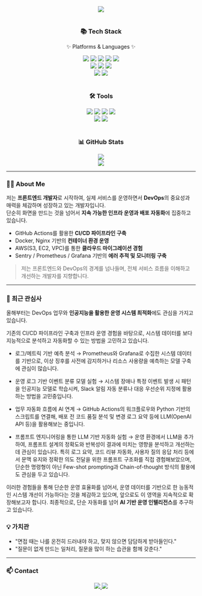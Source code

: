 <div align="center">
  <img src="https://capsule-render.vercel.app/api?type=waving&color=auto&height=200&section=header&text=MasterJms%20GitHub!&fontSize=70" />
</div>

<br>

<div align="center">
  <h3>📚 Tech Stack</h3>
  <p>✨ Platforms & Languages ✨</p>

  <img src="https://img.shields.io/badge/HTML5-E34F26?style=flat&logo=HTML5&logoColor=white" />
  <img src="https://img.shields.io/badge/CSS3-1572B6?style=flat&logo=CSS3&logoColor=white" />
  <img src="https://img.shields.io/badge/JavaScript-F7DF1E?style=flat&logo=JavaScript&logoColor=black" />
  <img src="https://img.shields.io/badge/TypeScript-3178C6?style=flat&logo=TypeScript&logoColor=white" />
  <img src="https://img.shields.io/badge/Python-3776AB?style=flat&logo=Python&logoColor=white" />
  <br>
  <img src="https://img.shields.io/badge/Node.js-339933?style=flat&logo=Node.js&logoColor=white"/>
  <img src="https://img.shields.io/badge/Spring-6DB33F?style=flat&logo=Spring&logoColor=white" />
  <img src="https://img.shields.io/badge/Bootstrap-7952B3?style=flat&logo=Bootstrap&logoColor=white" />
  <br>
  <img src="https://img.shields.io/badge/MySQL-4479A1?style=flat&logo=MySQL&logoColor=white" />
  <img src="https://img.shields.io/badge/MongoDB-47A248?style=flat&logo=MongoDB&logoColor=white" />
</div>

<br>

<div align="center">
  <h3>🛠 Tools</h3>

  <img src="https://img.shields.io/badge/Amazon AWS-232F3E?style=flat&logo=AmazonAWS&logoColor=white" />
  <img src="https://img.shields.io/badge/GitHub-181717?style=flat&logo=GitHub&logoColor=white" />
  <img src="https://img.shields.io/badge/Visual Studio Code-007ACC?style=flat&logo=VisualStudioCode&logoColor=white" />
  <img src="https://img.shields.io/badge/PyCharm-000000?style=flat&logo=PyCharm&logoColor=white" />
  <br>
  <img src="https://img.shields.io/badge/React-61DAFB?style=flat&logo=React&logoColor=black" />
  <img src="https://img.shields.io/badge/Vue.js-4FC08D?style=flat&logo=Vue.js&logoColor=white" />
</div>

<br>

<div align="center">
  <h3>📊 GitHub Stats</h3>
  <img src="https://github-readme-stats.vercel.app/api?username=masterjms&show_icons=true&theme=default&hide_title=true" /><br>
  <img src="https://github-readme-stats.vercel.app/api/top-langs/?username=masterjms&layout=compact&theme=default" />
</div>

---

### 🙋‍♂️ About Me

저는 **프론트엔드 개발자**로 시작하여, 실제 서비스를 운영하면서 **DevOps**의 중요성과 매력을 체감하며 성장하고 있는 개발자입니다.  
단순히 화면을 만드는 것을 넘어서 **지속 가능한 인프라 운영과 배포 자동화**에 집중하고 있습니다.

- GitHub Actions를 활용한 **CI/CD 파이프라인 구축**
- Docker, Nginx 기반의 **컨테이너 환경 운영**
- AWS(S3, EC2, VPC)를 통한 **클라우드 마이그레이션 경험**
- Sentry / Prometheus / Grafana 기반의 **에러 추적 및 모니터링 구축**

> 저는 프론트엔드와 DevOps의 경계를 넘나들며, 전체 서비스 흐름을 이해하고 개선하는 개발자를 지향합니다.

---

### 🔎 최근 관심사

올해부터는 DevOps 업무와 **인공지능을 활용한 운영 시스템 최적화**에도 관심을 가지고 있습니다.

기존의 CI/CD 파이프라인 구축과 인프라 운영 경험을 바탕으로, 시스템 데이터를 보다 지능적으로 분석하고 자동화할 수 있는 방법을 고민하고 있습니다.

- 로그/메트릭 기반 예측 분석
→ Prometheus와 Grafana로 수집한 시스템 데이터를 기반으로, 이상 징후를 사전에 감지하거나 리소스 사용량을 예측하는 모델 구축에 관심이 많습니다.

- 운영 로그 기반 이벤트 분류 모델 실험
→ 시스템 장애나 특정 이벤트 발생 시 패턴을 인공지능 모델로 학습시켜, Slack 알림 자동 분류나 대응 우선순위 지정에 활용하는 방법을 고민중입니다.

- 업무 자동화 흐름에 AI 연계
→ GitHub Actions의 워크플로우와 Python 기반의 스크립트를 연결해, 배포 전 코드 품질 분석 및 변경 로그 요약 등에 LLM(OpenAI API 등)을 활용해보는 중입니다.

- 프롬프트 엔지니어링을 통한 LLM 기반 자동화 실험
→ 운영 환경에서 LLM을 추가하여, 프롬프트 설계의 정확도와 반복성이 결과에 미치는 영향을 분석하고 개선하는데 관심이 있습니다.
특히 로그 요약, 코드 리뷰 자동화, 사용자 질의 응답 처리 등에서 문맥 유지와 정확한 의도 전달을 위한 프롬프트 구조화를 직접 경험해보았으며,
단순한 명령형이 아닌 Few-shot prompting과 Chain-of-thought 방식의 활용에도 관심을 두고 있습니다.

이러한 경험들을 통해 단순한 운영 효율화를 넘어서, 운영 데이터를 기반으로 한 능동적인 시스템 개선이 가능하다는 것을 체감하고 있으며, 앞으로도 이 영역을 지속적으로 확장해보고자 합니다.
최종적으로, 단순 자동화를 넘어 **AI 기반 운영 인텔리전스**를 추구하고 있습니다.

### 💡 가치관

- "면접 때는 나를 온전히 드러내야 하고, 맞지 않으면 담담하게 받아들인다."
- "질문이 없게 만드는 일처리, 질문을 많이 하는 습관을 함께 갖춘다."

---

### 📫 Contact

<div align="center">
  <a href="mailto:mstoto0319@gmail.com">
    <img src="https://img.shields.io/badge/Email-mstoto0319@gmail.com-yellow?style=flat-square&logo=gmail&logoColor=white" />
  </a>
  <a href="https://github.com/masterjms/TIL">
    <img src="https://img.shields.io/badge/TIL Repository-333?style=flat-square&logo=github&logoColor=white" />
  </a>
</div>
